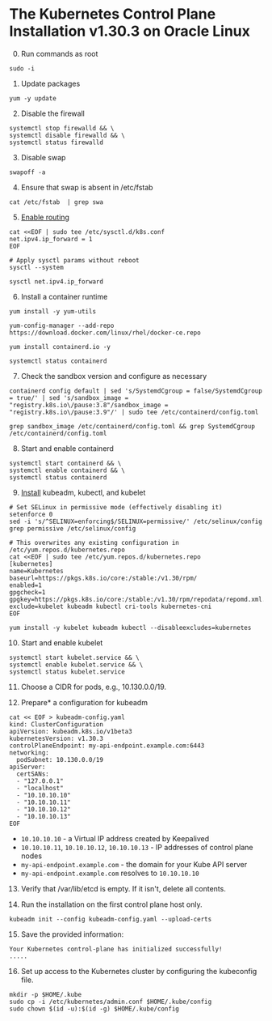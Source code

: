 # The Kubernetes Control Plane Installation v1.30.3 on Oracle Linux

0. Run commands as root
```shell
sudo -i
```

1. Update packages
```shell
yum -y update
```

2. Disable the firewall
```shell
systemctl stop firewalld && \
systemctl disable firewalld && \
systemctl status firewalld
```

3. Disable swap
```shell
swapoff -a
```

4. Ensure that swap is absent in /etc/fstab
```shell
cat /etc/fstab  | grep swa
```

5. [Enable routing](https://kubernetes.io/docs/setup/production-environment/container-runtimes/#prerequisite-ipv4-forwarding-optional)
```shell
cat <<EOF | sudo tee /etc/sysctl.d/k8s.conf
net.ipv4.ip_forward = 1
EOF

# Apply sysctl params without reboot
sysctl --system

sysctl net.ipv4.ip_forward
```

6. Install a container runtime
```shell
yum install -y yum-utils

yum-config-manager --add-repo https://download.docker.com/linux/rhel/docker-ce.repo

yum install containerd.io -y

systemctl status containerd
```

7. Check the sandbox version and configure as necessary
```shell
containerd config default | sed 's/SystemdCgroup = false/SystemdCgroup = true/' | sed 's/sandbox_image = "registry.k8s.io\/pause:3.8"/sandbox_image = "registry.k8s.io\/pause:3.9"/' | sudo tee /etc/containerd/config.toml

grep sandbox_image /etc/containerd/config.toml && grep SystemdCgroup /etc/containerd/config.toml
```

8. Start and enable containerd
```shell
systemctl start containerd && \
systemctl enable containerd && \
systemctl status containerd
```

9. [Install](https://kubernetes.io/docs/setup/production-environment/tools/kubeadm/install-kubeadm/#installing-kubeadm-kubelet-and-kubectl) kubeadm, kubectl, and kubelet
```shell
# Set SELinux in permissive mode (effectively disabling it)
setenforce 0
sed -i 's/^SELINUX=enforcing$/SELINUX=permissive/' /etc/selinux/config
grep permissive /etc/selinux/config

# This overwrites any existing configuration in /etc/yum.repos.d/kubernetes.repo
cat <<EOF | sudo tee /etc/yum.repos.d/kubernetes.repo
[kubernetes]
name=Kubernetes
baseurl=https://pkgs.k8s.io/core:/stable:/v1.30/rpm/
enabled=1
gpgcheck=1
gpgkey=https://pkgs.k8s.io/core:/stable:/v1.30/rpm/repodata/repomd.xml.key
exclude=kubelet kubeadm kubectl cri-tools kubernetes-cni
EOF

yum install -y kubelet kubeadm kubectl --disableexcludes=kubernetes
```

10. Start and enable kubelet
```shell
systemctl start kubelet.service && \
systemctl enable kubelet.service && \
systemctl status kubelet.service
```

11. Choose a CIDR for pods, e.g., 10.130.0.0/19.

12. Prepare* a configuration for kubeadm
```shell
cat << EOF > kubeadm-config.yaml
kind: ClusterConfiguration
apiVersion: kubeadm.k8s.io/v1beta3
kubernetesVersion: v1.30.3
controlPlaneEndpoint: my-api-endpoint.example.com:6443
networking:
  podSubnet: 10.130.0.0/19
apiServer:
  certSANs:
  - "127.0.0.1"
  - "localhost"
  - "10.10.10.10"
  - "10.10.10.11"
  - "10.10.10.12"
  - "10.10.10.13"
EOF
```

- `10.10.10.10` - a Virtual IP address created by Keepalived
- `10.10.10.11`, `10.10.10.12`, `10.10.10.13` - IP addresses of control plane nodes
- `my-api-endpoint.example.com` - the domain for your Kube API server
- `my-api-endpoint.example.com` resolves to `10.10.10.10`

13. Verify that /var/lib/etcd is empty. If it isn't, delete all contents.

14. Run the installation on the first control plane host only.
```shell
kubeadm init --config kubeadm-config.yaml --upload-certs
```

15. Save the provided information:
```
Your Kubernetes control-plane has initialized successfully!
.....
```

16. Set up access to the Kubernetes cluster by configuring the kubeconfig file.
```shell
mkdir -p $HOME/.kube
sudo cp -i /etc/kubernetes/admin.conf $HOME/.kube/config
sudo chown $(id -u):$(id -g) $HOME/.kube/config
```